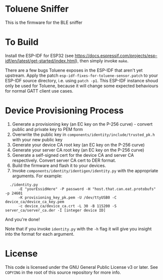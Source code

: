 # Toluene Sniffer

This is the firmware for the BLE sniffer

# To Build

Install the ESP-IDF for ESP32 (see https://docs.espressif.com/projects/esp-idf/en/latest/get-started/index.html), then simply invoke `make`.

There are a few bugs Toluene exposes in the ESP-IDF that aren't yet upstream. Apply the patch `esp-idf-fixes-for-toluene-sensor.patch` to your ESP-IDF source directory, i.e. using `patch -p1`. This ESP-IDF instance shoud only be used for Toluene, because it will change some expected behaviours for normal GATT client use cases.

# Device Provisioning Process

1. Generate a provisioning key (an EC key on the P-256 curve) - convert public and private key to PEM form
2. Overwrite the public key in `components/identity/include/trusted_pk.h` with your new public key
3. Generate your device CA root key (an EC key on the P-256 curve)
4. Generate your server CA root key (an EC key on the P-256 curve)
5. Generate a self-signed cert for the device CA and server CA respectively. Convert server CA cert to DER format.
6. Build the firmware and flash it to your devices.
7. Invoke `components/identity/identigen/identity.py` with the appropriate arguments. For example:
```
  ./identity.py 
      -E "yourEssidHere" -P password -H "host.that.can.eat.protobufs" -p 24601
      -K provisioning_key_pk.pem -U /dev/ttyUSB0 -C device_ca/device_ca_key.pem 
      -c device_ca/device_ca.crt -L 30 -B 115200 -S server_ca/server_ca.der -I [integer device ID]
```
And you're done!

Note that if you invoke `identity.py` with the `-h` flag it will give you insight into the format for each argument.

# License

This code is licensed under the GNU General Public License v3 or later. See `COPYING` in the root of this source repository for more info.
